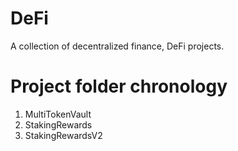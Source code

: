 # DeFi

A collection of decentralized finance, DeFi projects.

# Project folder chronology
1. MultiTokenVault
2. StakingRewards
3. StakingRewardsV2
